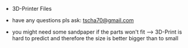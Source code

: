 * 3D-Printer Files
- have any questions pls ask: tscha70@gmail.com

- you might need some sandpaper if the parts won't fit
--> 3D-Print is hard to predict and therefore the size is better bigger than to small